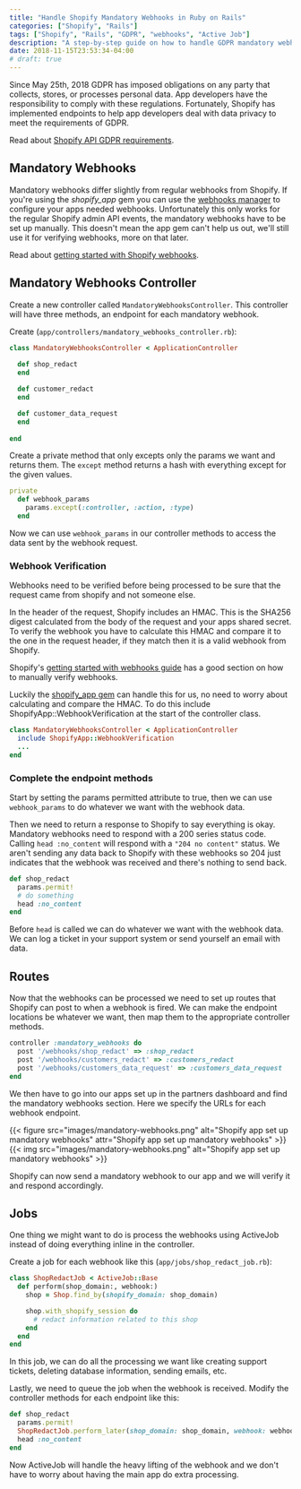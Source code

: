 ```yaml
---
title: "Handle Shopify Mandatory Webhooks in Ruby on Rails"
categories: ["Shopify", "Rails"]
tags: ["Shopify", "Rails", "GDPR", "webhooks", "Active Job"]
description: "A step-by-step guide on how to handle GDPR mandatory webhooks from Shopify."
date: 2018-11-15T23:53:34-04:00
# draft: true
---
```


Since May 25th, 2018 GDPR has imposed obligations on any party that collects, stores, or processes personal data. App developers have the responsibility to comply with these regulations. Fortunately, Shopify has implemented endpoints to help app developers deal with data privacy to meet the requirements of GDPR.

Read about [Shopify API GDPR requirements](https://help.shopify.com/en/api/guides/gdpr-resources).

## Mandatory Webhooks

Mandatory webhooks differ slightly from regular webhooks from Shopify. If you're using the *shopify_app* gem you can use the [webhooks manager](https://github.com/Shopify/shopify_app#webhooksmanager) to configure your apps needed webhooks. Unfortunately this only works for the regular Shopify admin API events, the mandatory webhooks have to be set up manually. This doesn't mean the app gem can't help us out, we'll still use it for verifying webhooks, more on that later.

Read about [getting started with Shopify webhooks](https://help.shopify.com/en/api/getting-started/webhooks).

## Mandatory Webhooks Controller

Create a new controller called `MandatoryWebhooksController`. This controller will have three methods, an endpoint for each mandatory webhook.

Create (`app/controllers/mandatory_webhooks_controller.rb`):

```rb
class MandatoryWebhooksController < ApplicationController
  
  def shop_redact
  end

  def customer_redact
  end

  def customer_data_request
  end
  
end
```

Create a private method that only excepts only the params we want and returns them. The `except` method returns a hash with everything except for the given values.

```rb
private
  def webhook_params
    params.except(:controller, :action, :type)
  end
```

Now we can use `webhook_params` in our controller methods to access the data sent by the webhook request.

### Webhook Verification

Webhooks need to be verified before being processed to be sure that the request came from shopify and not someone else.

In the header of the request, Shopify includes an HMAC. This is the SHA256 digest calculated from the body of the request and your apps shared secret. To verify the webhook you have to calculate this HMAC and compare it to the one in the request header, if they match then it is a valid webhook from Shopify.

Shopify's [getting started with webhooks guide](https://help.shopify.com/en/api/getting-started/webhooks#verify-webhook) has a good section on how to manually verify webhooks.

Luckily the [shopify_app gem](https://github.com/Shopify/shopify_app) can handle this for us, no need to worry about calculating and compare the HMAC. To do this include ShopifyApp::WebhookVerification at the start of the controller class.

```rb
class MandatoryWebhooksController < ApplicationController
  include ShopifyApp::WebhookVerification
  ...
end
```

### Complete the endpoint methods

Start by setting the params permitted attribute to true, then we can use `webhook_params` to do whatever we want with the webhook data.

Then we need to return a response to Shopify to say everything is okay. Mandatory webhooks need to respond with a 200 series status code. Calling `head :no_content` will respond with a `"204 no content"` status. We aren't sending any data back to Shopify with these webhooks so 204 just indicates that the webhook was received and there's nothing to send back.

```rb
def shop_redact
  params.permit!
  # do something
  head :no_content
end
```

Before `head` is called we can do whatever we want with the webhook data. We can log a ticket in your support system or send yourself an email with data.

## Routes

Now that the webhooks can be processed we need to set up routes that Shopify can post to when a webhook is fired. We can make the endpoint locations be whatever we want, then map them to the appropriate controller methods.

```rb
controller :mandatory_webhooks do
  post '/webhooks/shop_redact' => :shop_redact
  post '/webhooks/customers_redact' => :customers_redact
  post '/webhooks/customers_data_request' => :customers_data_request
end
```

We then have to go into our apps set up in the partners dashboard and find the mandatory webhooks section. Here we specify the URLs for each webhook endpoint.

{{< figure src="images/mandatory-webhooks.png" alt="Shopify app set up mandatory webhooks" attr="Shopify app set up mandatory webhooks" >}}
{{< img src="images/mandatory-webhooks.png" alt="Shopify app set up mandatory webhooks" >}}

Shopify can now send a mandatory webhook to our app and we will verify it and respond accordingly.

## Jobs

One thing we might want to do is process the webhooks using ActiveJob instead of doing everything inline in the controller.

Create a job for each webhook like this (`app/jobs/shop_redact_job.rb`):

```rb
class ShopRedactJob < ActiveJob::Base
  def perform(shop_domain:, webhook:)
    shop = Shop.find_by(shopify_domain: shop_domain)

    shop.with_shopify_session do
      # redact information related to this shop
    end
  end
end
```

In this job, we can do all the processing we want like creating support tickets, deleting database information, sending emails, etc.

Lastly, we need to queue the job when the webhook is received. Modify the controller methods for each endpoint like this:

```rb
def shop_redact
  params.permit!
  ShopRedactJob.perform_later(shop_domain: shop_domain, webhook: webhook_params.to_h)
  head :no_content
end
```

Now ActiveJob will handle the heavy lifting of the webhook and we don't have to worry about having the main app do extra processing.
